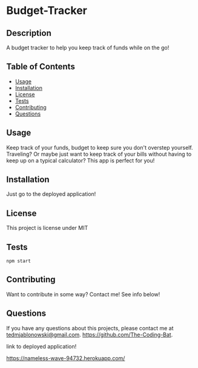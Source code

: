# Budget-Tracker

## Description 
A budget tracker to help you keep track of funds while on the go!
## Table of Contents
* [Usage](#Usage)
* [Installation](#Installation)
* [License](#License)
* [Tests](#Tests)
* [Contributing](#Contributing)
* [Questions](#Questions)
 
## Usage 
Keep track of your funds, budget to keep sure you don't overstep yourself. Traveling? Or maybe just want to keep track of your bills without having to keep up on a typical calculator? This app is perfect for you!
## Installation 
Just go to the deployed application!
## License 
This project is license under MIT
## Tests
```npm start```
## Contributing 
Want to contribute in some way? Contact me! See info below!
## Questions
If you have any questions about this projects, please contact me at tedmjablonowski@gmail.com. https://github.com/The-Coding-Bat.

link to deployed application!

https://nameless-wave-94732.herokuapp.com/
